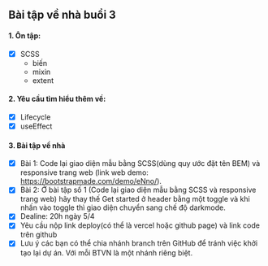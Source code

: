 ## Bài tập về nhà buổi 3

#### 1. Ôn tập:

- [x] SCSS
  - biến
  - mixin
  - extent

#### 2. Yêu cầu tìm hiểu thêm về:

- [x] Lifecycle
- [x] useEffect

#### 3. Bài tập về nhà

- [x] Bài 1: Code lại giao diện mẫu bằng SCSS(dùng quy ước đặt tên BEM) và responsive trang web (link web demo: https://bootstrapmade.com/demo/eNno/).
- [x] Bài 2: Ở bài tập số 1 (Code lại giao diện mẫu bằng SCSS và responsive trang web) hãy thay thế Get started ở header bằng một toggle và khi nhấn vào toggle thì giao diện chuyển sang chế độ darkmode.
- [x] Dealine: 20h ngày 5/4
- [x] Yêu cầu nộp link deploy(có thể là vercel hoặc github page) và link code trên github
- [x] Lưu ý các bạn có thể chia nhánh branch trên GitHub để tránh việc khởi tạo lại dự án. Với mỗi BTVN là một nhánh riêng biệt.
